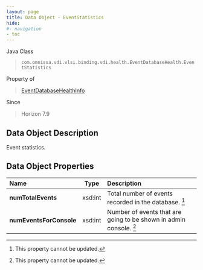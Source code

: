 ```yaml
---
layout: page
title: Data Object - EventStatistics
hide:
#- navigation
- toc
---
```






Java Class
> `com.omnissa.vdi.vlsi.binding.vdi.health.EventDatabaseHealth.EventStatistics`

Property of
> [EventDatabaseHealthInfo](vdi.health.EventDatabaseHealth.EventDatabaseHealthInfo.md#field_detail)

Since
> Horizon 7.9


## Data Object Description

Event statistics.

## Data Object Properties

 Name | Type | Description
:---|:---:|:---
**numTotalEvents**|  xsd:int|  Total number of events recorded in the database. [^2]
**numEventsForConsole**|  xsd:int|  Number of events that are going to be shown in admin console. [^2]


 


[^2]: This property cannot be updated.